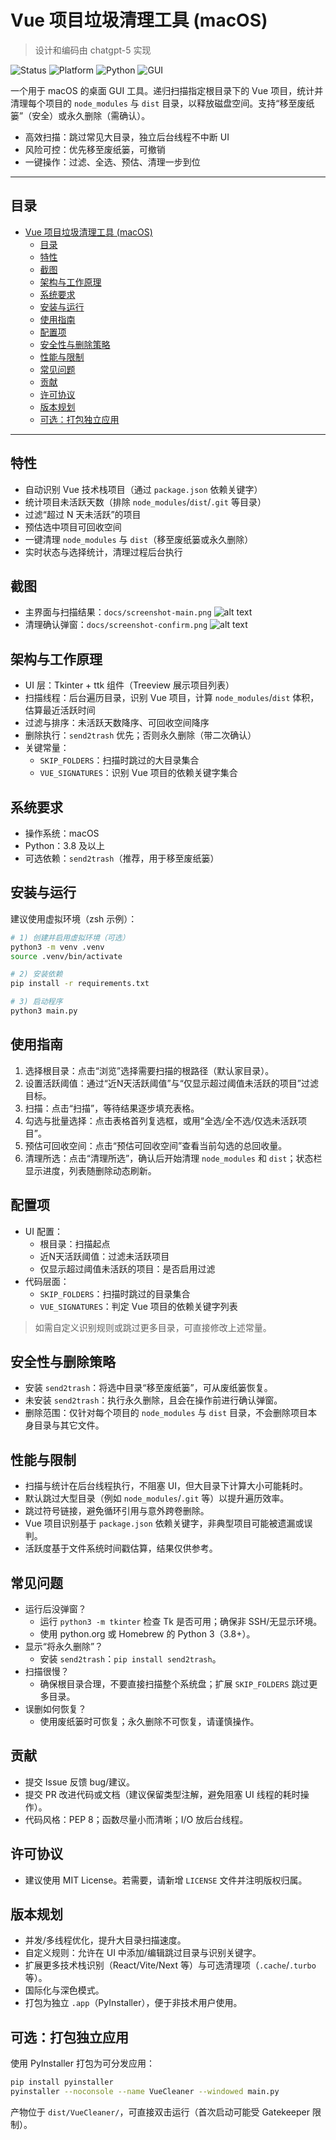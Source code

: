 # Vue 项目垃圾清理工具 (macOS)

> 设计和编码由 chatgpt-5 实现

![Status](https://img.shields.io/badge/status-active-brightgreen)
![Platform](https://img.shields.io/badge/platform-macOS-000000?logo=apple)
![Python](https://img.shields.io/badge/python-3.8%2B-blue?logo=python)
![GUI](https://img.shields.io/badge/GUI-Tkinter-ff69b4)

一个用于 macOS 的桌面 GUI 工具。递归扫描指定根目录下的 Vue 项目，统计并清理每个项目的 `node_modules` 与 `dist` 目录，以释放磁盘空间。支持“移至废纸篓”（安全）或永久删除（需确认）。

- 高效扫描：跳过常见大目录，独立后台线程不中断 UI
- 风险可控：优先移至废纸篓，可撤销
- 一键操作：过滤、全选、预估、清理一步到位

---

## 目录
- [Vue 项目垃圾清理工具 (macOS)](#vue-项目垃圾清理工具-macos)
  - [目录](#目录)
  - [特性](#特性)
  - [截图](#截图)
  - [架构与工作原理](#架构与工作原理)
  - [系统要求](#系统要求)
  - [安装与运行](#安装与运行)
  - [使用指南](#使用指南)
  - [配置项](#配置项)
  - [安全性与删除策略](#安全性与删除策略)
  - [性能与限制](#性能与限制)
  - [常见问题](#常见问题)
  - [贡献](#贡献)
  - [许可协议](#许可协议)
  - [版本规划](#版本规划)
  - [可选：打包独立应用](#可选打包独立应用)

---

## 特性
- 自动识别 Vue 技术栈项目（通过 `package.json` 依赖关键字）
- 统计项目未活跃天数（排除 `node_modules`/`dist`/`.git` 等目录）
- 过滤“超过 N 天未活跃”的项目
- 预估选中项目可回收空间
- 一键清理 `node_modules` 与 `dist`（移至废纸篓或永久删除）
- 实时状态与选择统计，清理过程后台执行

## 截图
- 主界面与扫描结果：`docs/screenshot-main.png`
  ![alt text](docs/screenshot-main.png)
- 清理确认弹窗：`docs/screenshot-confirm.png`
  ![alt text](docs/screenshot-confirm.png)

## 架构与工作原理
- UI 层：Tkinter + ttk 组件（Treeview 展示项目列表）
- 扫描线程：后台遍历目录，识别 Vue 项目，计算 `node_modules`/`dist` 体积，估算最近活跃时间
- 过滤与排序：未活跃天数降序、可回收空间降序
- 删除执行：`send2trash` 优先；否则永久删除（带二次确认）
- 关键常量：
  - `SKIP_FOLDERS`：扫描时跳过的大目录集合
  - `VUE_SIGNATURES`：识别 Vue 项目的依赖关键字集合

## 系统要求
- 操作系统：macOS
- Python：3.8 及以上
- 可选依赖：`send2trash`（推荐，用于移至废纸篓）

## 安装与运行
建议使用虚拟环境（zsh 示例）：

```bash
# 1) 创建并启用虚拟环境（可选）
python3 -m venv .venv
source .venv/bin/activate

# 2) 安装依赖
pip install -r requirements.txt

# 3) 启动程序
python3 main.py
```

## 使用指南
1. 选择根目录：点击“浏览”选择需要扫描的根路径（默认家目录）。
2. 设置活跃阈值：通过“近N天活跃阈值”与“仅显示超过阈值未活跃的项目”过滤目标。
3. 扫描：点击“扫描”，等待结果逐步填充表格。
4. 勾选与批量选择：点击表格首列复选框，或用“全选/全不选/仅选未活跃项目”。
5. 预估可回收空间：点击“预估可回收空间”查看当前勾选的总回收量。
6. 清理所选：点击“清理所选”，确认后开始清理 `node_modules` 和 `dist`；状态栏显示进度，列表随删除动态刷新。

## 配置项
- UI 配置：
  - 根目录：扫描起点
  - 近N天活跃阈值：过滤未活跃项目
  - 仅显示超过阈值未活跃的项目：是否启用过滤
- 代码层面：
  - `SKIP_FOLDERS`：扫描时跳过的目录集合
  - `VUE_SIGNATURES`：判定 Vue 项目的依赖关键字列表

> 如需自定义识别规则或跳过更多目录，可直接修改上述常量。

## 安全性与删除策略
- 安装 `send2trash`：将选中目录“移至废纸篓”，可从废纸篓恢复。
- 未安装 `send2trash`：执行永久删除，且会在操作前进行确认弹窗。
- 删除范围：仅针对每个项目的 `node_modules` 与 `dist` 目录，不会删除项目本身目录与其它文件。

## 性能与限制
- 扫描与统计在后台线程执行，不阻塞 UI，但大目录下计算大小可能耗时。
- 默认跳过大型目录（例如 `node_modules`/`.git` 等）以提升遍历效率。
- 跳过符号链接，避免循环引用与意外跨卷删除。
- Vue 项目识别基于 `package.json` 依赖关键字，非典型项目可能被遗漏或误判。
- 活跃度基于文件系统时间戳估算，结果仅供参考。

## 常见问题
- 运行后没弹窗？
  - 运行 `python3 -m tkinter` 检查 Tk 是否可用；确保非 SSH/无显示环境。
  - 使用 python.org 或 Homebrew 的 Python 3（3.8+）。
- 显示“将永久删除”？
  - 安装 `send2trash`：`pip install send2trash`。
- 扫描很慢？
  - 确保根目录合理，不要直接扫描整个系统盘；扩展 `SKIP_FOLDERS` 跳过更多目录。
- 误删如何恢复？
  - 使用废纸篓时可恢复；永久删除不可恢复，请谨慎操作。

## 贡献
- 提交 Issue 反馈 bug/建议。
- 提交 PR 改进代码或文档（建议保留类型注解，避免阻塞 UI 线程的耗时操作）。
- 代码风格：PEP 8；函数尽量小而清晰；I/O 放后台线程。

## 许可协议
- 建议使用 MIT License。若需要，请新增 `LICENSE` 文件并注明版权归属。

## 版本规划
- 并发/多线程优化，提升大目录扫描速度。
- 自定义规则：允许在 UI 中添加/编辑跳过目录与识别关键字。
- 扩展更多技术栈识别（React/Vite/Next 等）与可选清理项（`.cache`/`.turbo` 等）。
- 国际化与深色模式。
- 打包为独立 `.app`（PyInstaller），便于非技术用户使用。

## 可选：打包独立应用
使用 PyInstaller 打包为可分发应用：

```bash
pip install pyinstaller
pyinstaller --noconsole --name VueCleaner --windowed main.py
```

产物位于 `dist/VueCleaner/`，可直接双击运行（首次启动可能受 Gatekeeper 限制）。
